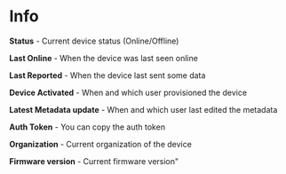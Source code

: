 # Info

**Status** - Current device status \(Online/Offline\) 

**Last Online** - When the device was last seen online 

**Last Reported** - When the device last sent some data 

**Device Activated** - When and which user provisioned the device 

**Latest Metadata update** - When and which user last edited the metadata 

**Auth Token** - You can copy the auth token 

**Organization** - Current organization of the device 

**Firmware version** - Current firmware version"

